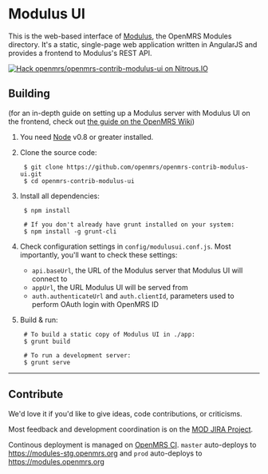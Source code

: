 Modulus UI
=====

This is the web-based interface of [Modulus][1], the OpenMRS Modules directory. It's a static, single-page web application written in AngularJS and provides a frontend to Modulus's REST API.

[![Hack openmrs/openmrs-contrib-modulus-ui on Nitrous.IO](https://d3o0mnbgv6k92a.cloudfront.net/assets/hack-l-v1-4b6757c3247e3c50314390ece34cdb11.png)](https://www.nitrous.io/hack_button?source=embed&runtime=nodejs&repo=openmrs%2Fopenmrs-contrib-modulus-ui)

Building
-----

(for an in-depth guide on setting up a Modulus server with Modulus UI on the frontend, check out [the guide on the OpenMRS Wiki](https://wiki.openmrs.org/display/docs/How+to+install+Modulus+and+Modulus+UI))

1. You need [Node][0] v0.8 or greater installed.

2. Clone the source code:

        $ git clone https://github.com/openmrs/openmrs-contrib-modulus-ui.git
        $ cd openmrs-contrib-modulus-ui
        
3. Install all dependencies:

        $ npm install
    
        # If you don't already have grunt installed on your system:
        $ npm install -g grunt-cli
        
4. Check configuration settings in `config/modulusui.conf.js`. Most importantly, you'll want to check these settings:

   - `api.baseUrl`, the URL of the Modulus server that Modulus UI will connect to
   - `appUrl`, the URL Modulus UI will be served from
   - `auth.authenticateUrl` and `auth.clientId`, parameters used to perform OAuth login with OpenMRS ID

5. Build & run:

        # To build a static copy of Modulus UI in ./app:
        $ grunt build
        
        # To run a development server:
        $ grunt serve

---

Contribute
-----

We'd love it if you'd like to give ideas, code contributions, or criticisms.

Most feedback and development coordination is on the [MOD JIRA Project][3].

Continous deployment is managed on [OpenMRS CI][4]. `master` auto-deploys to https://modules-stg.openmrs.org and `prod` auto-deploys to https://modules.openmrs.org

[0]: http://nodejs.org
[1]: https://github.com/elliottwilliams/openmrs-contrib-modulus
[2]: https://github.com/angular/angular-seed
[3]: https://tickets.openmrs.org/browse/MOD
[4]: https://ci.openmrs.org/browse/MOD-UI
